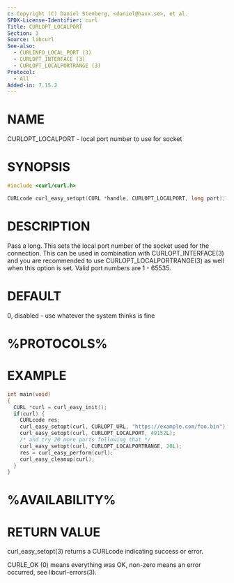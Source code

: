 ```yaml
---
c: Copyright (C) Daniel Stenberg, <daniel@haxx.se>, et al.
SPDX-License-Identifier: curl
Title: CURLOPT_LOCALPORT
Section: 3
Source: libcurl
See-also:
  - CURLINFO_LOCAL_PORT (3)
  - CURLOPT_INTERFACE (3)
  - CURLOPT_LOCALPORTRANGE (3)
Protocol:
  - All
Added-in: 7.15.2
---
```


# NAME

CURLOPT_LOCALPORT - local port number to use for socket

# SYNOPSIS

~~~c
#include <curl/curl.h>

CURLcode curl_easy_setopt(CURL *handle, CURLOPT_LOCALPORT, long port);
~~~

# DESCRIPTION

Pass a long. This sets the local port number of the socket used for the
connection. This can be used in combination with CURLOPT_INTERFACE(3)
and you are recommended to use CURLOPT_LOCALPORTRANGE(3) as well when
this option is set. Valid port numbers are 1 - 65535.

# DEFAULT

0, disabled - use whatever the system thinks is fine

# %PROTOCOLS%

# EXAMPLE

~~~c
int main(void)
{
  CURL *curl = curl_easy_init();
  if(curl) {
    CURLcode res;
    curl_easy_setopt(curl, CURLOPT_URL, "https://example.com/foo.bin");
    curl_easy_setopt(curl, CURLOPT_LOCALPORT, 49152L);
    /* and try 20 more ports following that */
    curl_easy_setopt(curl, CURLOPT_LOCALPORTRANGE, 20L);
    res = curl_easy_perform(curl);
    curl_easy_cleanup(curl);
  }
}
~~~

# %AVAILABILITY%

# RETURN VALUE

curl_easy_setopt(3) returns a CURLcode indicating success or error.

CURLE_OK (0) means everything was OK, non-zero means an error occurred, see
libcurl-errors(3).
